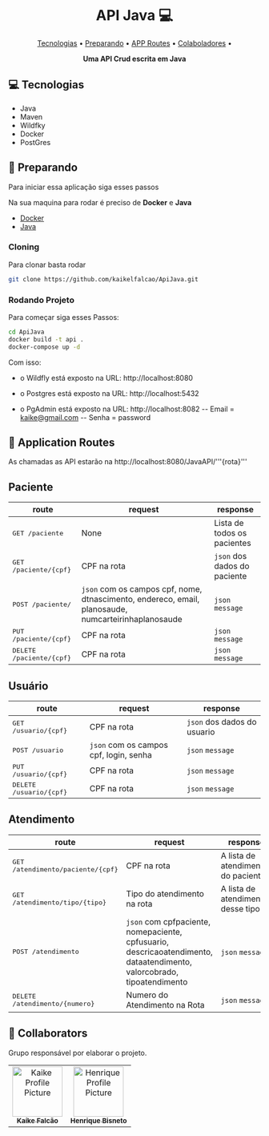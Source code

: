 <h1 align="center" style="font-weight: bold;">API Java 💻</h1>

<p align="center">
 <a href="#tech">Tecnologias</a> • 
 <a href="#started">Preparando</a> •
 <a href="#routes">APP Routes</a> • 
 <a href="#colab">Colaboladores</a> •
</p>

<p align="center">
    <b>Uma API Crud escrita em Java</b>
</p>

<h2 id="technologies">💻 Tecnologias</h2>

- Java
- Maven
- Wildfky
- Docker
- PostGres

<h2 id="started">🚀 Preparando</h2>

Para iniciar essa aplicação siga esses passos

Na sua maquina para rodar é preciso de **Docker** e **Java** 
- [Docker](https://www.docker.com/products/docker-desktop/)
- [Java](https://www.oracle.com/java/technologies/downloads/#jdk21-windows)

<h3>Cloning</h3>

Para clonar basta rodar

```bash
git clone https://github.com/kaikelfalcao/ApiJava.git
```

<h3>Rodando Projeto </h3>

Para começar siga esses Passos:

```bash
cd ApiJava
docker build -t api .
docker-compose up -d
```

Com isso: 

- o Wildfly está  exposto na URL: http://localhost:8080

- o Postgres está  exposto na URL: http://localhost:5432

 - o PgAdmin está  exposto na URL: http://localhost:8082
-- Email = kaike@gmail.com
-- Senha = password

<h2 id="routes">📍 Application Routes</h2>

As chamadas as API estarão na http://localhost:8080/JavaAPI/'''{rota}'''


<h2> Paciente </h2>

| route               | request    | response                                        
|----------------------|-----------------------------------------------------|---------------------------
| <kbd>GET /paciente </kbd>  | None | Lista de todos os pacientes 
| <kbd>GET /paciente/{cpf} </kbd>   | CPF na rota | `json` dos dados do paciente
| <kbd>POST /paciente/ </kbd> | `json` com os campos cpf, nome, dtnascimento, endereco, email, planosaude, numcarteirinhaplanosaude| `json` `message`
| <kbd>PUT /paciente/{cpf} </kbd>  | CPF na rota| `json` `message`
| <kbd>DELETE /paciente/{cpf} </kbd> | CPF na rota | `json` `message`

<h2> Usuário </h2>

| route               | request    | response                                        
|----------------------|-----------------------------------------------------|---------------------------
| <kbd>GET /usuario/{cpf} </kbd>   | CPF na rota | `json` dos dados do usuario
| <kbd>POST /usuario </kbd> | `json` com os campos cpf, login, senha| `json` `message`
| <kbd>PUT /usuario/{cpf} </kbd>  | CPF na rota| `json` `message`
| <kbd>DELETE /usuario/{cpf} </kbd> | CPF na rota | `json` `message`

<h2> Atendimento </h2>

| route               | request    | response                                        
|----------------------|-----------------------------------------------------|---------------------------
| <kbd>GET /atendimento/paciente/{cpf} </kbd>| CPF na rota | A lista de atendimentos do paciente
| <kbd>GET /atendimento/tipo/{tipo}</kbd> | Tipo do atendimento na rota| A lista de atendimentos desse tipo
| <kbd>POST /atendimento </kbd>  | `json` com cpfpaciente, nomepaciente, cpfusuario, descricaoatendimento, dataatendimento, valorcobrado, tipoatendimento| `json` `message`
| <kbd>DELETE  /atendimento/{numero} </kbd> | Numero do Atendimento na Rota | `json` `message`


<h2 id="colab">🤝 Collaborators</h2>

Grupo responsável por elaborar o projeto.

<table>
  <tr>
    <td align="center">
      <a href="https://github.com/LimeHawk">
        <img src="https://avatars.githubusercontent.com/u/96706378?s=400&u=c9ec291bbbb7ff2f92b39ba6350b6eb6894e7036&v=4" width="100px;" alt="Kaike Profile Picture"/><br>
        <sub>
          <b>Kaíke Falcão</b>
        </sub>
      </a>
    </td>
    <td align="center">
      <a href="https://github.com/BisNeT0">
        <img src="https://avatars.githubusercontent.com/u/111530921?v=4" width="100px;" alt="Henrique Profile Picture"/><br>
        <sub>
          <b>Henrique Bisneto</b>
        </sub>
      </a>
    </td>
    </td>

    
    
  </tr>
</table>


